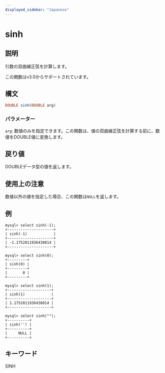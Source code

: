```yaml
---
displayed_sidebar: "Japanese"
---
```


# sinh

## 説明

引数の双曲線正弦を計算します。

この関数はv3.0からサポートされています。

## 構文

```Haskell
DOUBLE sinh(DOUBLE arg)
```

### パラメーター

`arg`: 数値のみを指定できます。この関数は、値の双曲線正弦を計算する前に、数値をDOUBLE値に変換します。

## 戻り値

DOUBLEデータ型の値を返します。

## 使用上の注意

数値以外の値を指定した場合、この関数は`NULL`を返します。

## 例

```Plain
mysql> select sinh(-1);
+---------------------+
| sinh(-1)            |
+---------------------+
| -1.1752011936438014 |
+---------------------+

mysql> select sinh(0);
+---------+
| sinh(0) |
+---------+
|       0 |
+---------+

mysql> select sinh(1);
+--------------------+
| sinh(1)            |
+--------------------+
| 1.1752011936438014 |
+--------------------+

mysql> select sinh("");
+----------+
| sinh('') |
+----------+
|     NULL |
+----------+
```

## キーワード

SINH
